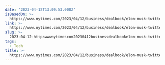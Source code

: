 ```yaml
---
date: '2023-04-12T13:09:53.000Z'
isBasedOn: >-
  https://www.nytimes.com/2023/04/12/business/dealbook/elon-musk-twitter-bbc-interview.html
link: >-
  https://www.nytimes.com/2023/04/12/business/dealbook/elon-musk-twitter-bbc-interview.html
slug: >-
  2023-04-12-httpswwwnytimescom20230412businessdealbookelon-musk-twitter-bbc-interviewhtml
tags:
  - Tech
title: >-
  https://www.nytimes.com/2023/04/12/business/dealbook/elon-musk-twitter-bbc-interview.html
---
```


